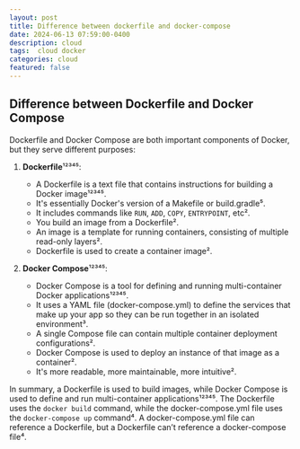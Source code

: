 ```yaml
---
layout: post
title: Difference between dockerfile and docker-compose
date: 2024-06-13 07:59:00-0400
description: cloud
tags:  cloud docker   
categories: cloud
featured: false
---
```



## Difference between Dockerfile and Docker Compose 
Dockerfile and Docker Compose are both important components of Docker, but they serve different purposes:

1. **Dockerfile**¹²³⁴⁵:
   - A Dockerfile is a text file that contains instructions for building a Docker image¹²³⁴⁵.
   - It's essentially Docker's version of a Makefile or build.gradle⁵.
   - It includes commands like `RUN`, `ADD`, `COPY`, `ENTRYPOINT`, etc².
   - You build an image from a Dockerfile².
   - An image is a template for running containers, consisting of multiple read-only layers².
   - Dockerfile is used to create a container image².

2. **Docker Compose**¹²³⁴⁵:
   - Docker Compose is a tool for defining and running multi-container Docker applications¹²³⁴⁵.
   - It uses a YAML file (docker-compose.yml) to define the services that make up your app so they can be run together in an isolated environment³.
   - A single Compose file can contain multiple container deployment configurations².
   - Docker Compose is used to deploy an instance of that image as a container².
   - It's more readable, more maintainable, more intuitive².

In summary, a Dockerfile is used to build images, while Docker Compose is used to define and run multi-container applications¹²³⁴⁵. The Dockerfile uses the `docker build` command, while the docker-compose.yml file uses the `docker-compose up` command⁴. A docker-compose.yml file can reference a Dockerfile, but a Dockerfile can’t reference a docker-compose file⁴.


